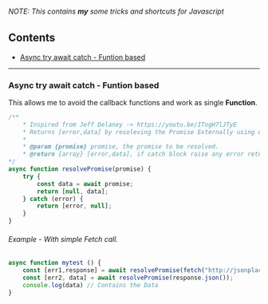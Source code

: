 ###### NOTE: This contains ***my*** some tricks and shortcuts for Javascript
## Contents
* [Async try await catch - Funtion based](#async-try-await-catch---funtion-based)


---

### Async try await catch - Funtion based
This allows me to avoid the callback functions and work as single **Function**.

```javascript
/**
    * Inspired from Jeff Delaney -> https://youtu.be/ITogH7lJTyE
    * Returns [error,data] by resoleving the Promise Externally using one try catch
    * 
    * @param {promise} promise, the promise to be resolved.
    * @return {array} [error,data], if catch block raise any error returns [error,null] else [null,data]
*/
async function resolvePromise(promise) {
    try {
        const data = await promise;
        return [null, data];
    } catch (error) {
        return [error, null];
    }
}
```

###### Example - With simple Fetch call.
```javascript
async function mytest () {
    const [err1,response] = await resolvePromise(fetch("http://jsonplaceholder.typicode.com/albums"));
    const [err2, data] = await resolvePromise(response.json());
    console.log(data) // Contains the Data
}
```